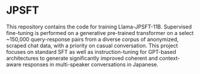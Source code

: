 # JPSFT

This repository contains the code for training Llama-JPSFT-11B. Supervised fine-tuning is performed on a generative pre-trained transformer on a select ~150,000 query-response pairs from a diverse corpus of anonymized, scraped chat data, with a priority on casual conversation. This project focuses on standard SFT as well as instruction-tuning for GPT-based architectures to generate significantly improved coherent and context-aware responses in multi-speaker conversations in Japanese.
